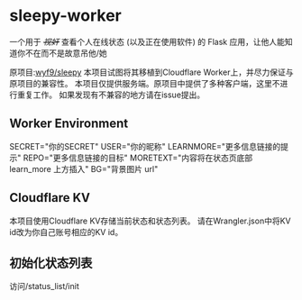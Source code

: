# sleepy-worker

一个用于 ~~*视奸*~~ 查看个人在线状态 (以及正在使用软件) 的 Flask 应用，让他人能知道你不在而不是故意吊他/她

原项目:[wyf9/sleepy](https://github.com/wyf9/sleepy)
本项目试图将其移植到Cloudflare Worker上，并尽力保证与原项目的兼容性。
本项目仅提供服务端。原项目中提供了多种客户端，这里不进行重复工作。
如果发现有不兼容的地方请在issue提出。

## Worker Environment
SECRET="你的SECRET"
USER="你的昵称"
LEARNMORE="更多信息链接的提示"
REPO="更多信息链接的目标"
MORETEXT="内容将在状态页底部 learn_more 上方插入"
BG="背景图片 url"

## Cloudflare KV
本项目使用Cloudflare KV存储当前状态和状态列表。
请在Wrangler.json中将KV id改为你自己账号相应的KV id。

## 初始化状态列表
访问/status_list/init

